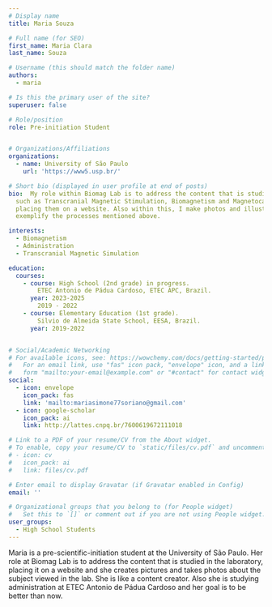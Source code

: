 ```yaml
---
# Display name
title: Maria Souza

# Full name (for SEO)
first_name: Maria Clara
last_name: Souza

# Username (this should match the folder name)
authors:
  - maria

# Is this the primary user of the site?
superuser: false

# Role/position
role: Pre-initiation Student


# Organizations/Affiliations
organizations:
  - name: University of São Paulo
    url: 'https://www5.usp.br/'

# Short bio (displayed in user profile at end of posts)
bio:  My role within Biomag Lab is to address the content that is studied in the laboratory,
  such as Transcranial Magnetic Stimulation, Biomagnetism and Magnetocardiography,
  placing them on a website. Also within this, I make photos and illustrations that are used to
  exemplify the processes mentioned above.

interests:
  - Biomagnetism 
  - Administration
  - Transcranial Magnetic Simulation

education:
  courses:
    - course: High School (2nd grade) in progress.
        ETEC Antonio de Pádua Cardoso, ETEC APC, Brazil.
      year: 2023-2025
        2019 - 2022
    - course: Elementary Education (1st grade).
        Silvio de Almeida State School, EESA, Brazil.
      year: 2019-2022


# Social/Academic Networking
# For available icons, see: https://wowchemy.com/docs/getting-started/page-builder/#icons
#   For an email link, use "fas" icon pack, "envelope" icon, and a link in the
#   form "mailto:your-email@example.com" or "#contact" for contact widget.
social:
  - icon: envelope
    icon_pack: fas
    link: 'mailto:mariasimone77soriano@gmail.com'
  - icon: google-scholar
    icon_pack: ai
    link: http://lattes.cnpq.br/7600619672111018

# Link to a PDF of your resume/CV from the About widget.
# To enable, copy your resume/CV to `static/files/cv.pdf` and uncomment the lines below.
# - icon: cv
#   icon_pack: ai
#   link: files/cv.pdf

# Enter email to display Gravatar (if Gravatar enabled in Config)
email: ''

# Organizational groups that you belong to (for People widget)
#   Set this to `[]` or comment out if you are not using People widget.
user_groups:
  - High School Students 
---
```


Maria is a pre-scientific-initiation student at the University of São Paulo. Her role at Biomag
Lab is to address the content that is studied in the laboratory, placing it on a website and she
creates pictures and takes photos about the subject viewed in the lab. She is like a content
creator. Also she is studying administration at ETEC Antonio de Pádua Cardoso and her
goal is to be better than now.
